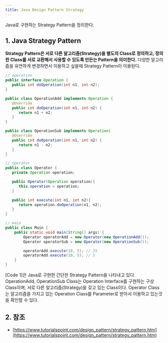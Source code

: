 ```yaml
---
title: Java Design Pattern Strategy
---
```


Java로 구현하는 Strategy Pattern을 정리한다.

## 1. Java Strategy Pattern

**Strategy Pattern은 서로 다른 알고리즘(Strategy)을 별도의 Class로 정의하고, 정의한 Class를 서로 교환해서 사용할 수 있도록 만든는 Pattern을 의미한다.** 다양한 알고리즘을 유연하게 변경하면서 이용하고 싶을때 Strategy Pattern이 이용된다.

```java {caption="[Code 1] Java Strategy Pattern", linenos=table}
// operation
public interface Operation {
   public int doOperation(int n1, int n2);
}

public class OperationAdd implements Operation {
   @Override
   public int doOperation(int n1, int n2) {
      return n1 + n2;
   }
}

public class OperationSub implements Operation{
   @Override
   public int doOperation(int n1, int n2) {
      return n1 - n2;
   }
}

// operator
public class Operator {
   private Operation operation;

   public Operator(Operation operation){
      this.operation = operation;
   }

   public int execute(int n1, int n2){
      return operation.doOperation(n1, n2);
   }
}

// main
public class Main {
    public static void main(String[] args) {
        Operator operatorAdd = new Operator(new OperationAdd());
        Operator operatorSub = new Operator(new OperationSub());

        operatorAdd.execute(10, 5); // 15
        operatorAdd.execute(10, 5); // 5
    }
}
```

[Code 1]은 Java로 구현한 간단한 Strategy Pattern을 나타내고 있다. OperationAdd, OperationSub Class는 Operation Interface를 구현하는 구상 Class이며, 서로 다른 알고리즘(Strategy)을 갖고 있는 Class이다. Operator Class는 알고리즘을 가지고 있는 Operation Class를 Parameter로 받아서 이용하고 있는것을 확인할 수 있다.

## 2. 참조

* [https://www.tutorialspoint.com/design_pattern/strategy_pattern.htm](https://www.tutorialspoint.com/design_pattern/strategy_pattern.htm)